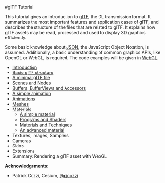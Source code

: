 #glTF Tutorial

This tutorial gives an introduction to [glTF](https://www.khronos.org/gltf), the GL transmission format. It summarizes the most important features and application cases of glTF, and describes the structure of the files that are related to glTF. It explains how glTF assets may be read, processed and used to display 3D graphics efficiently.

Some basic knowledge about [JSON](http://json.org/), the JavaScript Object Notation, is assumed. Additionally, a basic understanding of common graphics APIs, like OpenGL or WebGL, is required. The code examples will be given in [WebGL](https://www.khronos.org/webgl/).

- [Introduction](gltfTutorial_001_Introduction.md)
- [Basic glTF structure](gltfTutorial_002_BasicGltfStructure.md)
- [A minimal glTF file](gltfTutorial_003_MinimalGltfFile.md)
- [Scenes and Nodes](gltfTutorial_004_ScenesNodes.md)
- [Buffers, BufferViews and Accessors](gltfTutorial_005_BuffersBufferViewsAccessors.md)
- [A simple animation](gltfTutorial_006_SimpleAnimation.md)
- [Animations](gltfTutorial_007_Animations.md)
- [Meshes](gltfTutorial_007_Meshes.md)
- [Materials](gltfTutorial_009_Materials.md)
  - [A simple material](gltfTutorial_009a_SimpleMaterial.md)
  - [Programs and Shaders](gltfTutorial_009b_ProgramsShaders.md)
  - [Materials and Techniques](gltfTutorial_009c_MaterialsTechniques.md)
  - [An advanced material](gltfTutorial_009d_AdvancedMaterial.md)
- Textures, Images, Samplers
- Cameras
- Skins
- Extensions
- Summary: Rendering a glTF asset with WebGL



**Acknowledgements:**

- Patrick Cozzi, Cesium, [@pjcozzi](https://twitter.com/pjcozzi)
